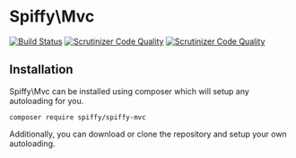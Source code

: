 # Spiffy\Mvc

[![Build Status](https://travis-ci.org/spiffyjr/spiffy-mvc.svg?branch=develop)](https://travis-ci.org/spiffyjr/spiffy-mvc)
[![Scrutinizer Code Quality](https://scrutinizer-ci.com/g/spiffyjr/spiffy-mvc/badges/quality-score.png?s=37fc41b066432e36d1d6286449d487f8db497c16)](https://scrutinizer-ci.com/g/spiffyjr/spiffy-mvc/)
[![Scrutinizer Code Quality](https://scrutinizer-ci.com/g/spiffyjr/spiffy-mvc/badges/quality-score.png?s=b3a343fc3a2b1ea7fd244499e29ec28d71693fa2)](https://scrutinizer-ci.com/g/spiffyjr/spiffy-mvc/)

## Installation
Spiffy\Mvc can be installed using composer which will setup any autoloading for you.

`composer require spiffy/spiffy-mvc`

Additionally, you can download or clone the repository and setup your own autoloading.
